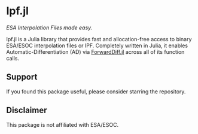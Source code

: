 # Ipf.jl

_ESA Interpolation Files made easy._

Ipf.jl is a Julia library that provides fast and allocation-free access to binary ESA/ESOC interpolation files or IPF. Completely written in Julia, it enables Automatic-Differentiation (AD) via [ForwardDiff.jl](https://github.com/JuliaDiff/ForwardDiff.jl) across all of its function calls. 

## Support
If you found this package useful, please consider starring the repository. 

## Disclaimer 
This package is not affiliated with ESA/ESOC.
